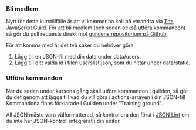 ### Bli medlem

Nytt för detta kurstillfälle är att vi kommer ha koll på varandra via [The JavaScript Guild](http://krawaller.github.io/riacastle/). För att bli medlem (och sedan också utföra kommandon) så gör du pull requests direkt mot [guildens repositorium på Github](https://github.com/krawaller/riacastle).

För att komma med är det två saker du behöver göra:

1.    Lägg till en JSON-fil med din data under <span class='code'>data/users</span>.
2.    Lägg till ditt valda id i filen <span class='code'>userslist.json</span>, som du hittar under <span class='code'>data/static</span>.


### Utföra kommandon

När du sedan under kursens gång skall utföra kommandon i guilden, så gör du det genom att lägga till vad du vill göra i actions-arrayen i din JSON-fil! Kommandona finns förklarade i Guilden under "Training ground".

All JSON måste vara välformatterad, så kontrollera den först i [JSON Lint](http://jsonlint.com/) om du inte har JSON-kontroll integrerat i din editor.